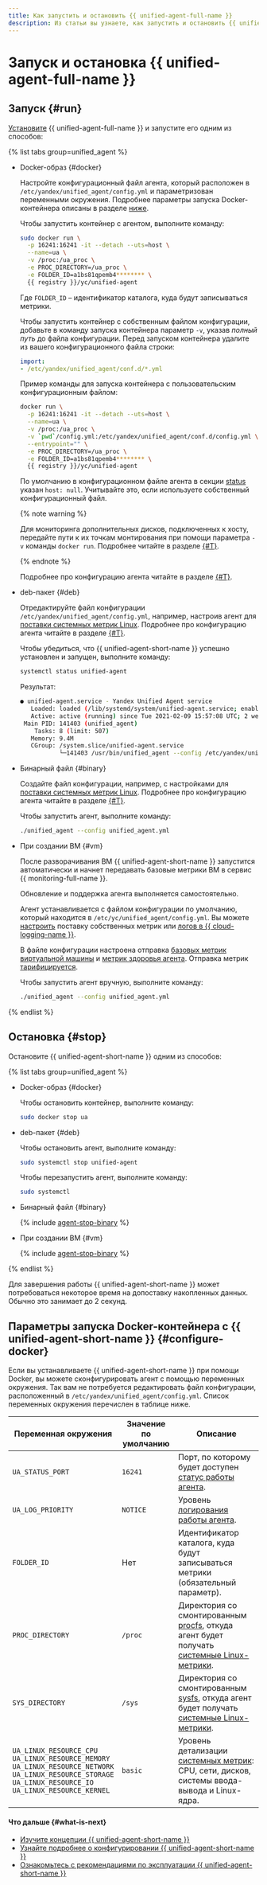 ```yaml
---
title: Как запустить и остановить {{ unified-agent-full-name }}
description: Из статьи вы узнаете, как запустить и остановить {{ unified-agent-full-name }}.
---
```


# Запуск и остановка {{ unified-agent-full-name }}

## Запуск {#run}

[Установите](installation.md#setup) {{ unified-agent-full-name }} и запустите его одним из способов:

{% list tabs group=unified_agent %}

- Docker-образ {#docker}

  Настройте конфигурационный файл агента, который расположен в `/etc/yandex/unified_agent/config.yml` и параметризован переменными окружения. Подробнее параметры запуска Docker-контейнера описаны в разделе [ниже](#configure-docker).

  Чтобы запустить контейнер с агентом, выполните команду:

  ```bash
  sudo docker run \
    -p 16241:16241 -it --detach --uts=host \
    --name=ua \
    -v /proc:/ua_proc \
    -e PROC_DIRECTORY=/ua_proc \
    -e FOLDER_ID=a1bs81qpemb4******** \
    {{ registry }}/yc/unified-agent
  ```

  Где `FOLDER_ID` – идентификатор каталога, куда будут записываться метрики.

  Чтобы запустить контейнер с собственным файлом конфигурации, добавьте в команду запуска контейнера параметр `-v`, указав _полный путь_ до файла конфигурации. Перед запуском контейнера удалите из вашего конфигурационного файла строки:

  ```yaml
  import:
  - /etc/yandex/unified_agent/conf.d/*.yml
  ```

  Пример команды для запуска контейнера с пользовательским конфигурационным файлом:

  ```bash
  docker run \
    -p 16241:16241 -it --detach --uts=host \
    --name=ua \
    -v /proc:/ua_proc \
    -v `pwd`/config.yml:/etc/yandex/unified_agent/conf.d/config.yml \
    --entrypoint="" \
    -e PROC_DIRECTORY=/ua_proc \
    -e FOLDER_ID=a1bs81qpemb4******** \
    {{ registry }}/yc/unified-agent
  ```

  По умолчанию в конфигурационном файле агента в секции [status](services.md#status) указан `host: null`. Учитывайте это, если используете собственный конфигурационный файл.

  {% note warning %}

  Для мониторинга дополнительных дисков, подключенных к хосту, передайте пути к их точкам монтирования при помощи параметра `-v` команды `docker run`. Подробнее читайте в разделе [{#T}](./inputs.md#linux_metrics_input).

  {% endnote %}

  Подробнее про конфигурацию агента читайте в разделе [{#T}](./configuration.md).

- deb-пакет {#deb}

  Отредактируйте файл конфигурации `/etc/yandex/unified_agent/config.yml`, например, настроив агент для [поставки системных метрик Linux](../../../operations/unified-agent/linux_metrics.md). Подробнее про конфигурацию агента читайте в разделе [{#T}](configuration.md).


  Чтобы убедиться, что {{ unified-agent-short-name }} успешно установлен и запущен, выполните команду:

  ```bash
  systemctl status unified-agent
  ```

  Результат:

  ```bash
  ● unified-agent.service - Yandex Unified Agent service
     Loaded: loaded (/lib/systemd/system/unified-agent.service; enabled; vendor preset: enabled)
     Active: active (running) since Tue 2021-02-09 15:57:08 UTC; 2 weeks 2 days ago
   Main PID: 141403 (unified_agent)
      Tasks: 8 (limit: 507)
     Memory: 9.4M
     CGroup: /system.slice/unified-agent.service
             └─141403 /usr/bin/unified_agent --config /etc/yandex/unified_agent/config.yml --log-priority NOTICE
  ```

- Бинарный файл {#binary}

  Создайте файл конфигурации, например, с настройками для [поставки системных метрик Linux](../../../operations/unified-agent/linux_metrics.md). Подробнее про конфигурацию агента читайте в разделе [{#T}](configuration.md).


  Чтобы запустить агент, выполните команду:

  ```bash
  ./unified_agent --config unified_agent.yml
  ```

- При создании ВМ {#vm}

  После разворачивания ВМ {{ unified-agent-short-name }} запустится автоматически и начнет передавать базовые метрики ВМ в сервис {{ monitoring-full-name }}.

  Обновление и поддержка агента выполняется самостоятельно.

  Агент устанавливается с файлом конфигурации по умолчанию, который находится в `/etc/yc/unified_agent/config.yml`. Вы можете [настроить](./configuration.md) поставку собственных метрик или [логов в {{ cloud-logging-name }}](./outputs.md#yc_logs_output).

  В файле конфигурации настроена отправка [базовых метрик виртуальной машины](./inputs.md#linux_metrics_input) и [метрик здоровья агента](./inputs.md#agent_metrics_input). Отправка метрик [тарифицируется](../../../pricing.md).


  Чтобы запустить агент вручную, выполните команду:

  ```bash
  ./unified_agent --config unified_agent.yml
  ```

{% endlist %}


## Остановка {#stop}

Остановите {{ unified-agent-short-name }} одним из способов:

{% list tabs group=unified_agent %}

- Docker-образ {#docker}

  Чтобы остановить контейнер, выполните команду:

  ```bash
  sudo docker stop ua
  ```

- deb-пакет {#deb}

  Чтобы остановить агент, выполните команду:

  ```bash
  sudo systemctl stop unified-agent
  ```

  Чтобы перезапустить агент, выполните команду:

  ```bash
  sudo systemctl
  ```

- Бинарный файл {#binary}

  {% include [agent-stop-binary](../../../../_includes/monitoring/agent-stop-binary.md) %}

- При создании ВМ {#vm}

  {% include [agent-stop-binary](../../../../_includes/monitoring/agent-stop-binary.md) %}

{% endlist %}

Для завершения работы {{ unified-agent-short-name }} может потребоваться некоторое время на допоставку накопленных данных. Обычно это занимает до 2 секунд.


## Параметры запуска Docker-контейнера с {{ unified-agent-short-name }} {#configure-docker}

Если вы устанавливаете {{ unified-agent-short-name }} при помощи Docker, вы можете сконфигурировать агент с помощью переменных окружения. Так вам не потребуется редактировать файл конфигурации, расположенный в `/etc/yandex/unified_agent/config.yml`. Список переменных окружения перечислен в таблице ниже.

Переменная окружения | Значение по умолчанию | Описание
-------------------- | --------------------- | --------
`UA_STATUS_PORT` | `16241` | Порт, по которому будет доступен [статус работы агента](./services.md#status).
`UA_LOG_PRIORITY` | `NOTICE` | Уровень [логирования работы агента](./services.md#agent_log).
`FOLDER_ID` | Нет | Идентификатор каталога, куда будут записываться метрики (обязательный параметр).
`PROC_DIRECTORY` | `/proc` | Директория со смонтированным [procfs](https://ru.wikipedia.org/wiki/Procfs), откуда агент будет получать [системные Linux-метрики](./inputs.md#linux_metrics_input).
`SYS_DIRECTORY` | `/sys` | Директория со смонтированным [sysfs](https://ru.wikipedia.org/wiki/Sysfs), откуда агент будет получать [системные Linux-метрики](./inputs.md#linux_metrics_input).
`UA_LINUX_RESOURCE_CPU`<br/>`UA_LINUX_RESOURCE_MEMORY`<br/>`UA_LINUX_RESOURCE_NETWORK`</br>`UA_LINUX_RESOURCE_STORAGE`<br/>`UA_LINUX_RESOURCE_IO`<br/>`UA_LINUX_RESOURCE_KERNEL` | `basic` | Уровень детализации [системных метрик](./inputs.md#linux_metrics_input): CPU, сети, дисков, системы ввода-вывода и Linux-ядра.


#### Что дальше {#what-is-next}

- [Изучите концепции {{ unified-agent-short-name }}](./index.md)
- [Узнайте подробнее о конфигурировании {{ unified-agent-short-name }}](./configuration.md)
- [Ознакомьтесь с рекомендациями по эксплуатации {{ unified-agent-short-name }}](./best-practices.md)

